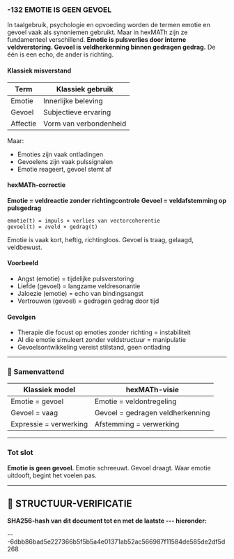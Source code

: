### -132 EMOTIE IS GEEN GEVOEL

In taalgebruik, psychologie en opvoeding worden de termen emotie en gevoel vaak als synoniemen gebruikt. Maar in hexMATh zijn ze fundamenteel verschillend. **Emotie is pulsverlies door interne veldverstoring. Gevoel is veldherkenning binnen gedragen gedrag.** De één is een echo, de ander is richting.

#### Klassiek misverstand

| Term     | Klassiek gebruik       |
| -------- | ---------------------- |
| Emotie   | Innerlijke beleving    |
| Gevoel   | Subjectieve ervaring   |
| Affectie | Vorm van verbondenheid |

Maar:

* Emoties zijn vaak ontladingen
* Gevoelens zijn vaak pulssignalen
* Emotie reageert, gevoel stemt af

#### hexMATh-correctie

**Emotie = veldreactie zonder richtingcontrole**
**Gevoel = veldafstemming op pulsgedrag**

```hexMATh
emotie(t) = impuls × verlies van vectorcoherentie  
gevoel(t) = ∂veld × gedrag(t)
```

Emotie is vaak kort, heftig, richtingloos.
Gevoel is traag, gelaagd, veldbewust.

#### Voorbeeld

* Angst (emotie) = tijdelijke pulsverstoring
* Liefde (gevoel) = langzame veldresonantie
* Jaloezie (emotie) = echo van bindingsangst
* Vertrouwen (gevoel) = gedragen gedrag door tijd

#### Gevolgen

* Therapie die focust op emoties zonder richting = instabiliteit
* AI die emotie simuleert zonder veldstructuur = manipulatie
* Gevoelsontwikkeling vereist stilstand, geen ontlading

---

### 📘 Samenvattend

| Klassiek model         | hexMATh-visie                    |
| ---------------------- | -------------------------------- |
| Emotie = gevoel        | Emotie = veldontregeling         |
| Gevoel = vaag          | Gevoel = gedragen veldherkenning |
| Expressie = verwerking | Afstemming = verwerking          |

---

### Tot slot

**Emotie is geen gevoel.**
Emotie schreeuwt.
Gevoel draagt.
Waar emotie uitdooft, begint het voelen pas.

---

## 🔏 STRUCTUUR-VERIFICATIE

**SHA256-hash van dit document tot en met de laatste --- hieronder:**

---6dbb86bad5e227366b5f5b5a4e01371ab52ac566987f11584de585de2df5d268

